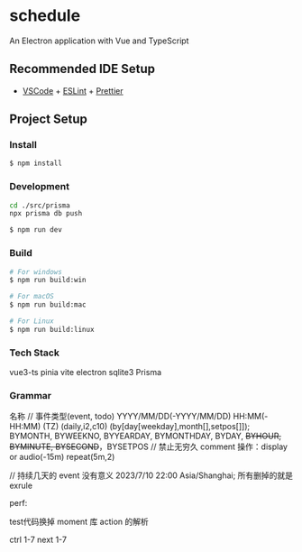 # schedule

An Electron application with Vue and TypeScript

## Recommended IDE Setup

- [VSCode](https://code.visualstudio.com/) + [ESLint](https://marketplace.visualstudio.com/items?itemName=dbaeumer.vscode-eslint) + [Prettier](https://marketplace.visualstudio.com/items?itemName=esbenp.prettier-vscode)

## Project Setup

### Install

```bash
$ npm install
```

### Development

```bash
cd ./src/prisma
npx prisma db push
```

```bash
$ npm run dev
```

### Build

```bash
# For windows
$ npm run build:win

# For macOS
$ npm run build:mac

# For Linux
$ npm run build:linux
```

### Tech Stack
vue3-ts pinia vite electron 
sqlite3 Prisma


### Grammar

名称
// 事件类型(event, todo)
YYYY/MM/DD(-YYYY/MM/DD) HH:MM(-HH:MM) (TZ) (daily,i2,c10) (by[day[weekday],month[],setpos[]]);
BYMONTH, BYWEEKNO, BYYEARDAY, BYMONTHDAY, BYDAY, ~~BYHOUR, BYMINUTE, BYSECOND~~，BYSETPOS
// 禁止无穷久
comment
操作：display or audio(-15m) repeat(5m,2)

// 持续几天的 event 没有意义
2023/7/10 22:00 Asia/Shanghai;
所有删掉的就是 exrule


perf:

test代码换掉 moment 库
action 的解析

ctrl 1-7 next 1-7